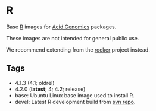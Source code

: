 # R

Base [R][] images for [Acid Genomics][] packages.

These images are not intended for general public use.

We recommend extending from the [rocker][] project instead.

## Tags

- 4.1.3 (4.1; oldrel)
- 4.2.0 (**latest**; 4; 4.2; release)
- base: Ubuntu Linux base image used to install R.
- devel: Latest R development build from [svn repo][].

[acid genomics]: https://acidgenomics.com/
[r]: https://cran.r-project.org/
[rocker]: https://hub.docker.com/u/rocker/
[svn repo]: https://svn.r-project.org/R/
